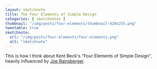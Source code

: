 ```yaml
---
layout: sketchnote
title: The Four Elements of Simple Design
categories: [ sketchnotes ]
thumbnail: "/img/posts/four-elements/thumbnail-420x255.png"
tweetable: true
sketchnote:
  url: "/img/posts/four-elements/four-elements.png"
  alt: "sketchnote"
---
```


This is how I think about Kent Beck's "Four Elements of Simple Design", heavily influenced by 
<a href="https://blog.jbrains.ca/permalink/the-four-elements-of-simple-design">Joe Rainsberger</a>.
